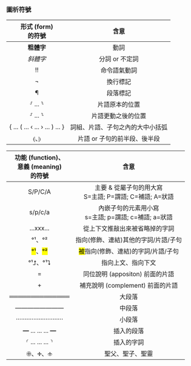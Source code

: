 
### 圖析符號

形式 (form) <br/>的符號  | 含意 
:---: | :----: |
<strong>粗體字</strong> | 動詞 
<em>斜體字</em> | 分詞 or 不定詞
  !! | 命令語氣動詞 
 ¬ | 換行標記 
¶ | 段落標記 
⸉ ... ⸊ | 片語原本的位置
⸉ ... ⸊ | 片語更動之後的位置 
 { ... ( ... ‹ ... › ... ) ... } | 詞組、片語、子句之內的大中小括弧 
 ⦇、⦈ | 片語 or 子句的前半段、後半段


功能 (function)、<br/>意義 (meaning)<br/>的符號  | 含意
:---: | :----: 
S/P/C/A| 主要 & 從屬子句的用大寫<br/>S=主語; P=謂語; C=補語; A=狀語
s/p/c/a| 內嵌子句的元素用小寫<br/>s=主語; p=謂語; c=補語; a=狀語
...xxx... | 從上下文推敲出來被省略掉的字詞
°¹、°²| 指向(修飾、連結)其他的字詞/片語/子句
<mark>°¹</mark>、<mark>°²</mark>  | <mark>被</mark>指向(修飾、連結)的字詞/片語/子句
°¹⮥、°¹⮧ |  指向上文、指向下文
= |  同位說明 (appositon) 前面的片語
+  | 補充說明 (complement) 前面的片語 
══════════════| 大段落
————————| 中段落
···························| 小段落
<strong>—</strong> ... ... ... <strong>—</strong> | 插入的段落
⸂ ... ... ... ⸃| 插入的字詞
🕀、🕂、🕁 | 聖父、聖子、聖靈

